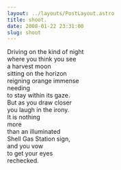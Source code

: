 ```yaml
---
layout: ../layouts/PostLayout.astro
title: shoot.
date: 2008-01-22 23:31:00
slug: shoot
---
```


Driving on the kind of night  
where you think you see  
a harvest moon  
sitting on the horizon  
reigning orange immense  
needing  
to stay within its gaze.  
But as you draw closer  
you laugh in the irony.  
It is nothing  
more  
than an illuminated  
Shell Gas Station sign,  
and you vow  
to get your eyes  
rechecked.